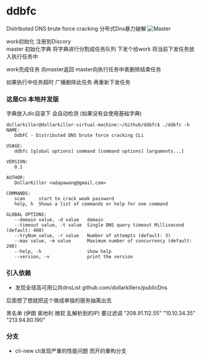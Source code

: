 # ddbfc
Distributed DNS brute force cracking   分布式Dns暴力破解
![Master](https://s2.ax1x.com/2019/12/27/lVmgm9.png)

work初始化 注册到Discory    
master 初始化字典  将字典进行分割成任务队列  下发个给work  将当前下发任务放入执行任务中

work完成任务 向master返回   master向执行任务中表删除结束任务

如果执行中任务超时  广播删除此任务 再重新下发任务

### 这是Cli 本地并发版
字典放入dic目录下 会自动检测 (如果没有会使用基础字典)

``` 
dollarkiller@dollarkiller-virtual-machine:~/Github/ddbfc$ ./ddbfc -h
NAME:
   DdbFC - Distributed DNS brute force cracking CLi

USAGE:
   ddbfc [global options] command [command options] [arguments...]

VERSION:
   0.1

AUTHOR:
   DollarKiller <adapawang@gmail.com>

COMMANDS:
   scan     start to crack weak password
   help, h  Shows a list of commands or help for one command

GLOBAL OPTIONS:
   --domain value, -d value   domain
   --timeout value, -t value  Single DNS query timeout Millisecond (default: 400)
   --tryNum value, -r value   Number of attempts (default: 3)
   --max value, -m value      Maximum number of concurrency (default: 200)
   --help, -h                 show help
   --version, -v              print the version
```

### 引入依赖
- 发现全球高可用公共dnsList  github.com/dollarkillerx/publicDns

后面想了想就把这个做成单独的服务抽离出去

黑名单 (伊朗  奥地利 微软 乱解析到的IP)  要过滤调
"208.91.112.55"  "10.10.34.35"  "213.94.80.190"

### 分支
- cli-new  cli发现严重的性能问题 而开的重构分支